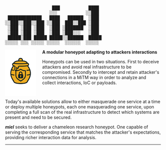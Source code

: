 <pre>
                  ███           ████ 
                 ░░░           ░░███ 
 █████████████   ████   ██████  ░███ 
░░███░░███░░███ ░░███  ███░░███ ░███ 
 ░███ ░███ ░███  ░███ ░███████  ░███ 
 ░███ ░███ ░███  ░███ ░███░░░   ░███ 
 █████░███ █████ █████░░██████  █████
░░░░░ ░░░ ░░░░░ ░░░░░  ░░░░░░  ░░░░░ 
</pre>

<img src="logo.png" width="100" alt="Miel Logo" align="left" style="margin-right: 20px; margin-bottom: 10px;">

**A modular honeypot adapting to attackers interactions**

Honeypots can be used in two situations. First to deceive attackers and avoid real infrastructure to be compromised. Secondly to intercept and retain attacker's connections in a MiTM way in order to analyze and collect interactions, IoC or payloads. 

<br clear="left">
Today's available solutions allow to either masquerade one service at a time or deploy multiple honeypots, each one masquerading one service, upon completing a full scan of the real infrastructure to detect which systems are present and need to be secured.

***miel*** seeks to deliver a chameleon research honeypot. One capable of serving the corresponding service that matches the attacker's expectations, providing richer interaction data for analysis.

---
